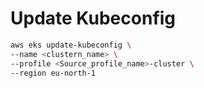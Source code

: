 # Update Kubeconfig

```bash
aws eks update-kubeconfig \
--name <clustern_name> \
--profile <Source_profile_name>-cluster \
--region eu-north-1
```